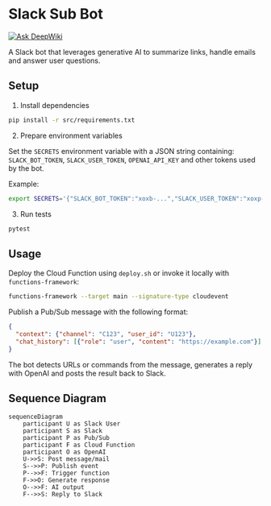 # Slack Sub Bot

[![Ask DeepWiki](https://deepwiki.com/badge.svg)](https://deepwiki.com/bulldra/slack-sub-bot)

A Slack bot that leverages generative AI to summarize links, handle emails and answer user questions.

## Setup

1. Install dependencies

```bash
pip install -r src/requirements.txt
```

2. Prepare environment variables

Set the `SECRETS` environment variable with a JSON string containing:
`SLACK_BOT_TOKEN`, `SLACK_USER_TOKEN`, `OPENAI_API_KEY` and other tokens used by the bot.

Example:

```bash
export SECRETS='{"SLACK_BOT_TOKEN":"xoxb-...","SLACK_USER_TOKEN":"xoxp-...","OPENAI_API_KEY":"sk-..."}'
```

3. Run tests

```bash
pytest
```

## Usage

Deploy the Cloud Function using `deploy.sh` or invoke it locally with `functions-framework`:

```bash
functions-framework --target main --signature-type cloudevent
```

Publish a Pub/Sub message with the following format:

```json
{
  "context": {"channel": "C123", "user_id": "U123"},
  "chat_history": [{"role": "user", "content": "https://example.com"}]
}
```

The bot detects URLs or commands from the message, generates a reply with OpenAI and posts the result back to Slack.

## Sequence Diagram

```mermaid
sequenceDiagram
    participant U as Slack User
    participant S as Slack
    participant P as Pub/Sub
    participant F as Cloud Function
    participant O as OpenAI
    U->>S: Post message/mail
    S-->>P: Publish event
    P-->>F: Trigger function
    F->>O: Generate response
    O-->>F: AI output
    F-->>S: Reply to Slack
```

